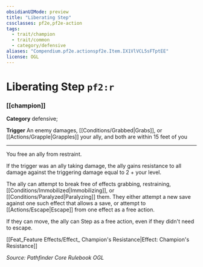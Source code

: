 ```yaml
---
obsidianUIMode: preview
title: "Liberating Step"
cssclasses: pf2e,pf2e-action
tags:
  - trait/champion
  - trait/common
  - category/defensive
aliases: "Compendium.pf2e.actionspf2e.Item.IX1VlVCL5sFTptEE"
license: OGL
---
```

# Liberating Step `pf2:r`

### [[champion]]

**Category** defensive; 




**Trigger** An enemy damages, [[Conditions/Grabbed|Grabs]], or [[Actions/Grapple|Grapples]] your ally, and both are within 15 feet of you

* * *

You free an ally from restraint.

If the trigger was an ally taking damage, the ally gains resistance to all damage against the triggering damage equal to 2 + your level.

The ally can attempt to break free of effects grabbing, restraining, [[Conditions/Immobilized|Immobilizing]], or [[Conditions/Paralyzed|Paralyzing]] them. They either attempt a new save against one such effect that allows a save, or attempt to [[Actions/Escape|Escape]] from one effect as a free action.

If they can move, the ally can Step as a free action, even if they didn't need to escape.

[[Feat_Feature Effects/Effect_ Champion's Resistance|Effect: Champion's Resistance]]

*Source: Pathfinder Core Rulebook*
*OGL*